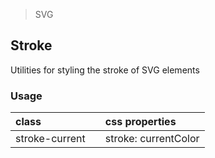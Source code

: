 > SVG

## Stroke

Utilities for styling the stroke of SVG elements

### Usage

| class |  | css properties |
|:--|:--|:--|
| stroke-current |  | stroke: currentColor |
